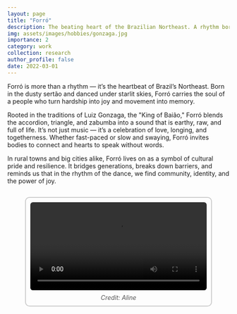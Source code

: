 ```yaml
---
layout: page
title: "Forró"
description: The beating heart of the Brazilian Northeast. A rhythm born of resilience, migration, and love.
img: assets/images/hobbies/gonzaga.jpg
importance: 2
category: work
collection: research
author_profile: false
date: 2022-03-01
---
```


Forró is more than a rhythm — it’s the heartbeat of Brazil’s Northeast. Born in the dusty sertão and danced under starlit skies, Forró carries the soul of a people who turn hardship into joy and movement into memory.

Rooted in the traditions of Luiz Gonzaga, the "King of Baião," Forró blends the accordion, triangle, and zabumba into a sound that is earthy, raw, and full of life. It’s not just music — it’s a celebration of love, longing, and togetherness. Whether fast-paced or slow and swaying, Forró invites bodies to connect and hearts to speak without words.

In rural towns and big cities alike, Forró lives on as a symbol of cultural pride and resilience. It bridges generations, breaks down barriers, and reminds us that in the rhythm of the dance, we find community, identity, and the power of joy.

<div style="text-align: center;">
  <figure style="display: inline-block; border: 2px solid #ccc; padding: 10px; border-radius: 10px;">
    <video width="400" controls style="display: block; border-radius: 6px;">
      <source src="/assets/images/hobbies/forro_short.mp4" type="video/mp4">
      Your browser does not support the video tag.
    </video>
    <figcaption style="margin-top: 8px; font-style: italic; color: #555;">
      Credit: Aline 
    </figcaption>
  </figure>
</div>
